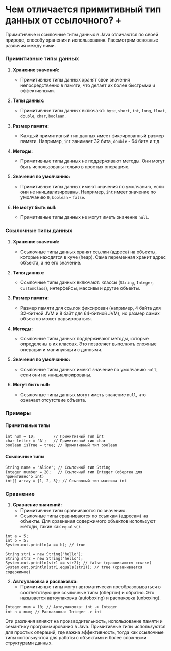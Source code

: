 # Чем отличается примитивный тип данных от ссылочного? +

Примитивные и ссылочные типы данных в Java отличаются по своей природе, способу хранения и использования. Рассмотрим основные различия между ними.

### Примитивные типы данных

1. **Хранение значений:**
    - Примитивные типы данных хранят свои значения непосредственно в памяти, что делает их более быстрыми и эффективными.

2. **Типы данных:**
    - Примитивные типы данных включают: `byte`, `short`, `int`, `long`, `float`, `double`, `char`, `boolean`.

3. **Размер памяти:**
    - Каждый примитивный тип данных имеет фиксированный размер памяти. Например, `int` занимает 32 бита, `double` - 64 бита и т.д.

4. **Методы:**
    - Примитивные типы данных не поддерживают методы. Они могут быть использованы только в простых операциях.

5. **Значения по умолчанию:**
    - Примитивные типы данных имеют значения по умолчанию, если они не инициализированы. Например, `int` имеет значение по умолчанию `0`, `boolean` - `false`.

6. **Не могут быть null:**
    - Примитивные типы данных не могут иметь значение `null`.

### Ссылочные типы данных

1. **Хранение значений:**
    - Ссылочные типы данных хранят ссылки (адреса) на объекты, которые находятся в куче (heap). Сама переменная хранит адрес объекта, а не его значение.

2. **Типы данных:**
    - Ссылочные типы данных включают: классы (`String`, `Integer`, `CustomClass`), интерфейсы, массивы и другие объекты.

3. **Размер памяти:**
    - Размер памяти для ссылок фиксирован (например, 4 байта для 32-битной JVM и 8 байт для 64-битной JVM), но размер самих объектов может варьироваться.

4. **Методы:**
    - Ссылочные типы данных поддерживают методы, которые определены в их классах. Это позволяет выполнять сложные операции и манипуляции с данными.

5. **Значения по умолчанию:**
    - Ссылочные типы данных имеют значение по умолчанию `null`, если они не инициализированы.

6. **Могут быть null:**
    - Ссылочные типы данных могут иметь значение `null`, что означает отсутствие объекта.

### Примеры

#### Примитивные типы

```
int num = 10;        // Примитивный тип int
char letter = 'A';   // Примитивный тип char
boolean isTrue = true; // Примитивный тип boolean
```

#### Ссылочные типы

```
String name = "Alice"; // Ссылочный тип String
Integer number = 20;   // Ссылочный тип Integer (обертка для примитивного int)
int[] array = {1, 2, 3}; // Ссылочный тип массива int
```

### Сравнение

1. **Сравнение значений:**
    - Примитивные типы сравниваются по значению.
    - Ссылочные типы сравниваются по ссылкам (адресам) на объекты. Для сравнения содержимого объектов используют методы, такие как `equals()`.

```
int a = 5;
int b = 5;
System.out.println(a == b); // true

String str1 = new String("hello");
String str2 = new String("hello");
System.out.println(str1 == str2); // false (сравниваются ссылки)
System.out.println(str1.equals(str2)); // true (сравнивается содержимое)
```

2. **Автоупаковка и распаковка:**
    - Примитивные типы могут автоматически преобразовываться в соответствующие ссылочные типы (обертки) и обратно. Это называется автоупаковка (autoboxing) и распаковка (unboxing).

```
Integer num = 10; // Автоупаковка: int -> Integer
int n = num; // Распаковка: Integer -> int
```

Эти различия влияют на производительность, использование памяти и семантику программирования в Java. Примитивные типы используются для простых операций, где важна эффективность, тогда как ссылочные типы используются для работы с объектами и более сложными структурами данных.